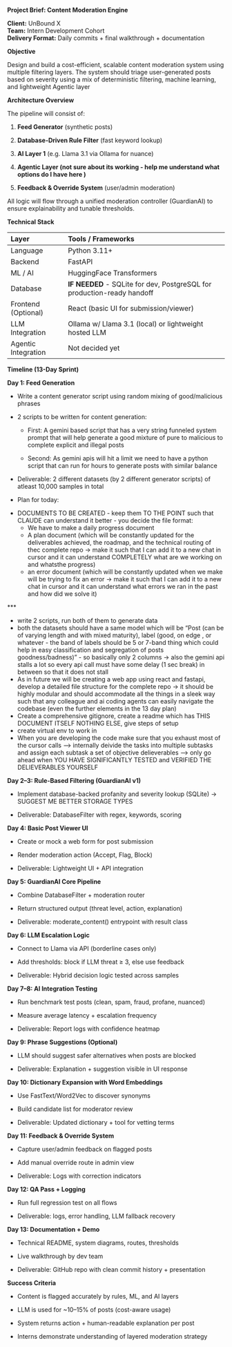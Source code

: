 **Project Brief: Content Moderation Engine**

**Client:** UnBound X  
**Team:** Intern Development Cohort  
**Delivery Format:** Daily commits \+ final walkthrough \+ documentation

**Objective**

Design and build a cost-efficient, scalable content moderation system using multiple filtering layers. The system should triage user-generated posts based on severity using a mix of deterministic filtering, machine learning, and lightweight Agentic layer

**Architecture Overview**

The pipeline will consist of:

1. **Feed Generator** (synthetic posts)

2. **Database-Driven Rule Filter** (fast keyword lookup)

3. **AI Layer 1** (e.g. Llama 3.1 via Ollama for nuance)

4. **Agentic Layer (not sure about its working \- help me understand what options do I have here )**

5. **Feedback & Override System** (user/admin moderation)

All logic will flow through a unified moderation controller (GuardianAI) to ensure explainability and tunable thresholds.

**Technical Stack**

| Layer | Tools / Frameworks |
| :---- | :---- |
| Language | Python 3.11+ |
| Backend | FastAPI |
| ML / AI | HuggingFace Transformers |
| Database | **IF NEEDED** \- SQLite for dev, PostgreSQL for production-ready handoff |
| Frontend (Optional) | React (basic UI for submission/viewer) |
| LLM Integration | Ollama w/ Llama 3.1 (local) or lightweight hosted LLM  |
| Agentic Integration  | Not decided yet |

**Timeline (13-Day Sprint)**

**Day 1: Feed Generation**

* Write a content generator script using random mixing of good/malicious phrases

* 2 scripts to be written for content generation:

  * First: A gemini based script that has a very string funneled system prompt that will help generate a good mixture of pure to malicious to complete explicit and illegal posts

  * Second: As gemini apis will hit a limit we need to have a python script that can run for hours to generate posts with similar balance 

* Deliverable: 2 different datasets (by 2 different generator scripts) of atleast 10,000 samples in total

* Plan for today: 

- DOCUMENTS TO BE CREATED \- keep them TO THE POINT such that CLAUDE can understand it better \- you decide the file format:  
  - We have to make a daily progress document  
  - A plan document (which will be constantly updated for the deliverables achieved, the roadmap, and the technical routing of thec complete repo → make it such that I can add it to a new chat in cursor and it can understand COMPLETELY what are we working on and whatsthe progress)  
  - an error document (which will be constantly updated when we make will be trying to fix an error → make it such that I can add it to a new chat in cursor and it can understand what errors we ran in the past and how did we solve it)

\*\*\*

- write 2 scripts, run both of them to generate data  
- both the datasets should have a same model which will be “Post (can be of varying length and with mixed maturity), label (good, on edge , or whatever \- the band of labels should be 5 or 7-band thing which could help in easy classification and segregation of posts goodness/badness)”  \- so basically only 2 columns → also the gemini api stalls a lot so every api call must have some delay (1 sec break) in between so that it does not stall   
- As in future we will be creating a web app using react and fastapi, develop a detailed file structure for the complete repo → it should be highly modular and should accommodate all the things in a sleek way such that any colleague and ai coding agents can easily navigate the codebase (even the further elements in the 13 day plan)  
- Create a comprehensive gitignore, create a readme which has THIS DOCUMENT ITSELF NOTHING ELSE, give steps of setup  
- create virtual env to work in  
- When you are developing the code make sure that you exhaust most of the cursor calls --> internally deivide the tasks into multiple subtasks and assign each subtask a set of objective delieverables --> only go ahead when YOU HAVE SIGNIFICANTLY TESTED and VERIFIED THE DELIEVERABLES YOURSELF 


**Day 2–3: Rule-Based Filtering (GuardianAI v1)**

* Implement database-backed profanity and severity lookup (SQLite) → SUGGEST ME BETTER STORAGE TYPES

* Deliverable: DatabaseFilter with regex, keywords, scoring

**Day 4: Basic Post Viewer UI**

* Create or mock a web form for post submission

* Render moderation action (Accept, Flag, Block)

* Deliverable: Lightweight UI \+ API integration

**Day 5: GuardianAI Core Pipeline**

* Combine DatabaseFilter \+ moderation router

* Return structured output (threat level, action, explanation)

* Deliverable: moderate\_content() entrypoint with result class

**Day 6: LLM Escalation Logic**

* Connect to Llama via API (borderline cases only)

* Add thresholds: block if LLM threat ≥ 3, else use feedback

* Deliverable: Hybrid decision logic tested across samples

**Day 7–8: AI Integration Testing**

* Run benchmark test posts (clean, spam, fraud, profane, nuanced)

* Measure average latency \+ escalation frequency

* Deliverable: Report logs with confidence heatmap

**Day 9: Phrase Suggestions (Optional)**

* LLM should suggest safer alternatives when posts are blocked

* Deliverable: Explanation \+ suggestion visible in UI response

**Day 10: Dictionary Expansion with Word Embeddings**

* Use FastText/Word2Vec to discover synonyms

* Build candidate list for moderator review

* Deliverable: Updated dictionary \+ tool for vetting terms

**Day 11: Feedback & Override System**

* Capture user/admin feedback on flagged posts

* Add manual override route in admin view

* Deliverable: Logs with correction indicators

**Day 12: QA Pass \+ Logging**

* Run full regression test on all flows

* Deliverable: logs, error handling, LLM fallback recovery

**Day 13: Documentation \+ Demo**

* Technical README, system diagrams, routes, thresholds

* Live walkthrough by dev team

* Deliverable: GitHub repo with clean commit history \+ presentation

**Success Criteria**

* Content is flagged accurately by rules, ML, and AI layers

* LLM is used for \~10–15% of posts (cost-aware usage)

* System returns action \+ human-readable explanation per post

* Interns demonstrate understanding of layered moderation strategy

